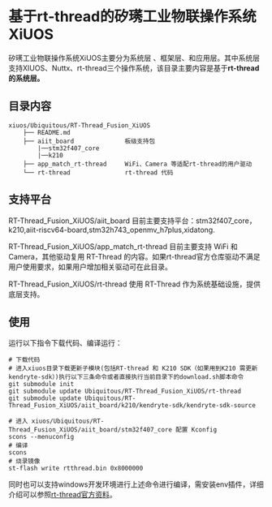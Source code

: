 # 基于rt-thread的矽璓工业物联操作系统XiUOS

矽璓工业物联操作系统XiUOS主要分为系统层 、框架层、和应用层。其中系统层支持XIUOS、Nuttx、rt-thread三个操作系统，该目录主要内容是基于**rt-thread的系统层。**

## 目录内容

```
xiuos/Ubiquitous/RT-Thread_Fusion_XiUOS
    ├── README.md    
    ├── aiit_board              板级支持包
        |──stm32f407_core
        |──k210
    ├── app_match_rt-thread     WiFi、Camera 等适配rt-thread的用户驱动
    └── rt-thread               rt-thread 代码
```

## 支持平台

RT-Thread_Fusion_XiUOS/aiit_board 目前主要支持平台：stm32f407_core，k210,aiit-riscv64-board,stm32h743_openmv_h7plus,xidatong.

RT-Thread_Fusion_XiUOS/app_match_rt-thread  目前主要支持 WiFi 和 Camera，其他驱动复用 RT-Thread 的内容。如果rt-thread官方仓库驱动不满足用户使用要求，如果用户增加相关驱动可在此目录。

RT-Thread_Fusion_XiUOS/rt-thread 使用 RT-Thread 作为系统基础设施，提供底层支持。

## 使用

运行以下指令下载代码、编译运行：

```
# 下载代码
# 进入xiuos目录下载更新子模块(包括RT-thread 和 K210 SDK（如果用到K210 需更新kendryte-sdk）)执行以下三条命令或者直接执行当前目录下的download.sh脚本命令
git submodule init
git submodule update Ubiquitous/RT-Thread_Fusion_XiUOS/rt-thread
git submodule update Ubiquitous/RT-Thread_Fusion_XiUOS/aiit_board/k210/kendryte-sdk/kendryte-sdk-source

# 进入 xiuos/Ubiquitous/RT-Thread_Fusion_XiUOS/aiit_board/stm32f407_core 配置 Kconfig
scons --menuconfig
# 编译
scons
# 烧录镜像
st-flash write rtthread.bin 0x8000000
```

同时也可以支持windows开发环境进行上述命令进行编译，需安装env插件，详细介绍可以参照[rt-thread官方资料](https://www.rt-thread.org/document/site/#/rt-thread-version/rt-thread-standard/application-note/setup/standard-project/an0017-standard-project?id=%e4%bd%bf%e7%94%a8-env-%e5%88%9b%e5%bb%ba-rt-thread-%e9%a1%b9%e7%9b%ae%e5%b7%a5%e7%a8%8b
)。

